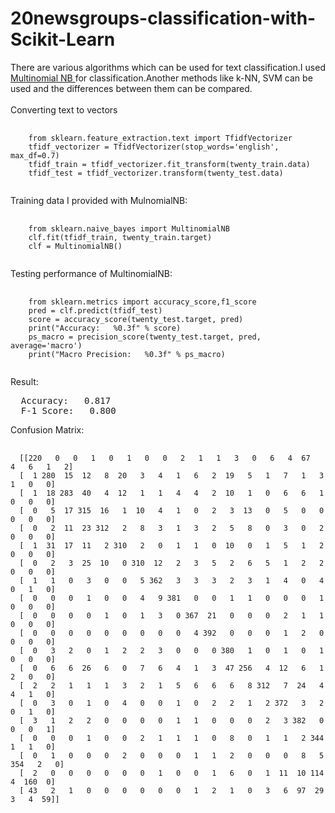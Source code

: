 # 20newsgroups-classification-with-Scikit-Learn
There are various algorithms which can be used for text classification.I used <a href="https://nlp.stanford.edu/IR-book/html/htmledition/naive-bayes-text-classification-1.html">
Multinomial NB </a> for classification.Another methods like k-NN, SVM can be used and the differences between them can be compared.
<br><br> Converting text to vectors
<pre>
  <code>
    from sklearn.feature_extraction.text import TfidfVectorizer
    tfidf_vectorizer = TfidfVectorizer(stop_words='english', max_df=0.7)
    tfidf_train = tfidf_vectorizer.fit_transform(twenty_train.data)
    tfidf_test = tfidf_vectorizer.transform(twenty_test.data)
  </code>
</pre>
Training data I provided with MulnomialNB:
<pre>
  <code>
    from sklearn.naive_bayes import MultinomialNB 
    clf.fit(tfidf_train, twenty_train.target)
    clf = MultinomialNB()
  </code>
</pre>
Testing performance of MultinomialNB: 
<pre>
  <code>
    from sklearn.metrics import accuracy_score,f1_score
    pred = clf.predict(tfidf_test)
    score = accuracy_score(twenty_test.target, pred)
    print("Accuracy:   %0.3f" % score)
    ps_macro = precision_score(twenty_test.target, pred, average='macro')
    print("Macro Precision:   %0.3f" % ps_macro)
  </code>
</pre>
Result:
<pre>
  Accuracy:   0.817
  F-1 Score:   0.800
</pre>
Confusion Matrix:
<pre>
  <code>
  [[220   0   0   1   0   1   0   0   2   1   1   3   0   6   4  67   4   6   1   2]
  [  1 280  15  12   8  20   3   4   1   6   2  19   5   1   7   1   3   1   0   0]
  [  1  18 283  40   4  12   1   1   4   4   2  10   1   0   6   6   1   0   0   0]
  [  0   5  17 315  16   1  10   4   1   0   2   3  13   0   5   0   0   0   0   0]
  [  0   2  11  23 312   2   8   3   1   3   2   5   8   0   3   0   2   0   0   0]
  [  1  31  17  11   2 310   2   0   1   1   0  10   0   1   5   1   2   0   0   0]
  [  0   2   3  25  10   0 310  12   2   3   5   2   6   5   1   2   2   0   0   0]
  [  1   1   0   3   0   0   5 362   3   3   3   2   3   1   4   0   4   0   1   0]
  [  0   0   0   1   0   0   4   9 381   0   0   1   1   0   0   0   1   0   0   0]
  [  0   0   0   0   1   0   1   3   0 367  21   0   0   0   2   1   1   0   0   0]
  [  0   0   0   0   0   0   0   0   0   4 392   0   0   0   1   2   0   0   0   0]
  [  0   3   2   0   1   2   2   3   0   0   0 380   1   0   1   0   1   0   0   0]
  [  0   6   6  26   6   0   7   6   4   1   3  47 256   4  12   6   1   2   0   0]
  [  2   2   1   1   1   3   2   1   5   6   6   6   8 312   7  24   4   4   1   0]
  [  0   3   0   1   0   4   0   0   1   0   2   2   1   2 372   3   2   0   1   0]
  [  3   1   2   2   0   0   0   0   1   1   0   0   0   2   3 382   0   0   0   1]
  [  0   0   0   1   0   0   2   1   1   1   0   8   0   1   1   2 344   1   1   0]
  [  0   1   0   0   0   2   0   0   0   1   1   2   0   0   0   8   5 354   2   0]
  [  2   0   0   0   0   0   0   1   0   0   1   6   0   1  11  10 114   4  160  0]
  [ 43   2   1   0   0   0   0   0   0   1   2   1   0   3   6  97  29   3   4  59]]
  </code>
</pre>
